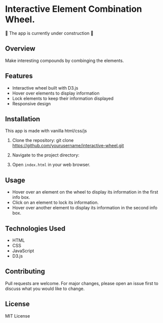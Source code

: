 # Interactive Element Combination Wheel. 


🚧 The app is currently under construction 🚧

## Overview

Make interesting compounds by combinging the elements. 

## Features

- Interactive wheel built with D3.js
- Hover over elements to display information
- Lock elements to keep their information displayed
- Responsive design

## Installation
This app is made with vanilla html/css/js 

1. Clone the repository:
git clone https://github.com/yourusername/interactive-wheel.git

2. Navigate to the project directory:

3. Open `index.html` in your web browser.

## Usage

- Hover over an element on the wheel to display its information in the first info box.
- Click on an element to lock its information.
- Hover over another element to display its information in the second info box.

## Technologies Used

- HTML
- CSS
- JavaScript
- D3.js

## Contributing

Pull requests are welcome. For major changes, please open an issue first to discuss what you would like to change.

## License

MIT License

